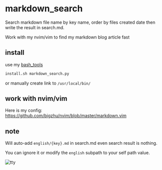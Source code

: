 # markdown_search

Search markdown file name by key name, order by files created date then write the result in search.md.

Work with my nvim/vim to find my markdown blog article fast

## install

use my [bash_tools](https://github.com/bigzhu/bash_tools)

```bash
install.sh markdown_search.py
```

or manually create link to `/usr/local/bin/`

## work with nvim/vim

Here is my config: https://github.com/bigzhu/nvim/blob/master/markdown.vim

## note

Will auto-add `english/{key}.md` in search.md even search result is nothing.

You can ignore it or modify the `english` subpath to your self path value.

![tty](https://user-images.githubusercontent.com/489815/75991986-49d63500-5f32-11ea-80a7-5d1d9e0f30e7.gif)
